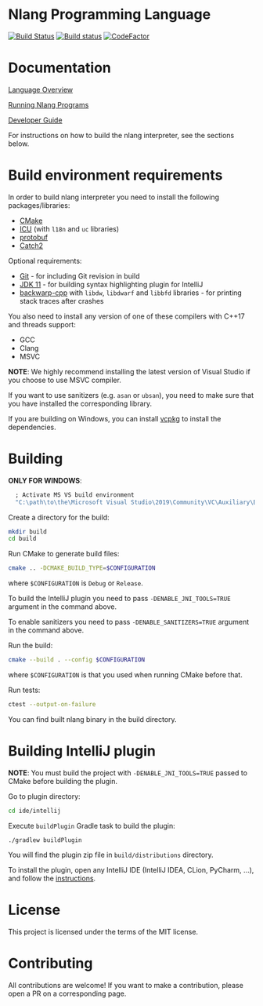 # Nlang Programming Language

[![Build Status](https://travis-ci.org/SharpyTeam/nlang.svg?branch=master)](https://travis-ci.org/SharpyTeam/nlang)
[![Build status](https://ci.appveyor.com/api/projects/status/93jtkv03wbb6ao8i?svg=true)](https://ci.appveyor.com/project/GoltikRee/nlang)
[![CodeFactor](https://www.codefactor.io/repository/github/sharpyteam/nlang/badge)](https://www.codefactor.io/repository/github/sharpyteam/nlang)

# Documentation

[Language Overview](https://github.com/SharpyTeam/nlang/tree/master/docs/language.md)

[Running Nlang Programs](https://github.com/SharpyTeam/nlang/tree/master/docs/running-nlang.md)

[Developer Guide]()

For instructions on how to build the nlang interpreter, see the sections below.

# Build environment requirements

In order to build nlang interpreter you need to install the following packages/libraries:
- [CMake](https://cmake.org/)
- [ICU](http://site.icu-project.org/home) (with `l18n` and `uc` libraries)
- [protobuf](https://developers.google.com/protocol-buffers)
- [Catch2](https://github.com/catchorg/Catch2)

Optional requirements:
- [Git](https://git-scm.com/) - for including Git revision in build
- [JDK 11](https://www.oracle.com/java/technologies/javase-jdk11-downloads.html) - for building syntax highlighting plugin for IntelliJ
- [backwarp-cpp](https://github.com/bombela/backward-cpp)  with `libdw`, `libdwarf` and `libbfd` libraries - for printing stack traces after crashes

You also need to install any version of one of these compilers with C++17 and threads support:
- GCC
- Clang
- MSVC

**NOTE**: We highly recommend installing the latest version of Visual Studio if you choose to use MSVC compiler.


If you want to use sanitizers (e.g. `asan` or `ubsan`), you need to make sure that you have installed the corresponding library.

If you are building on Windows, you can install [vcpkg](https://github.com/microsoft/vcpkg) to install the dependencies. 

# Building
**ONLY FOR WINDOWS**:

```bat
  ; Activate MS VS build environment
  "C:\path\to\the\Microsoft Visual Studio\2019\Community\VC\Auxiliary\Build\vcvarsall.bat" x64
```

Create a directory for the build:
```bash
mkdir build
cd build
```

Run CMake to generate build files:
```bash
cmake .. -DCMAKE_BUILD_TYPE=$CONFIGURATION
```
where `$CONFIGURATION` is `Debug` or `Release`.

To build the IntelliJ plugin you need to pass `-DENABLE_JNI_TOOLS=TRUE` argument in the command above.

To enable sanitizers you need to pass `-DENABLE_SANITIZERS=TRUE` argument in the command above.
 
Run the build:
```bash
cmake --build . --config $CONFIGURATION
```
where `$CONFIGURATION` is that you used when running CMake before that.

Run tests:
```bash
ctest --output-on-failure
```

You can find built nlang binary in the build directory.

# Building IntelliJ plugin

**NOTE**: You must build the project with `-DENABLE_JNI_TOOLS=TRUE` passed to CMake before building the plugin.

Go to plugin directory:
```bash
cd ide/intellij
```

Execute `buildPlugin` Gradle task to build the plugin:
```
./gradlew buildPlugin
```

You will find the plugin zip file in `build/distributions` directory.

To install the plugin, open any IntelliJ IDE (IntelliJ IDEA, CLion, PyCharm, ...), and follow the [instructions](https://www.jetbrains.com/help/idea/managing-plugins.html#install_plugin_from_disk).

# License
This project is licensed under the terms of the MIT license.

# Contributing

All contributions are welcome! If you want to make a contribution, please open a PR on a corresponding page.